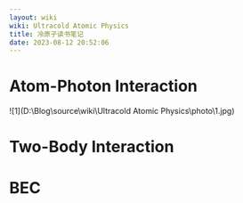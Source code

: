 ```yaml
---
layout: wiki
wiki: Ultracold Atomic Physics
title: 冷原子读书笔记
date: 2023-08-12 20:52:06 
---
```




# Atom-Photon Interaction

![1](D:\Blog\source\wiki\Ultracold Atomic Physics\photo\1.jpg)



# Two-Body Interaction





# BEC

